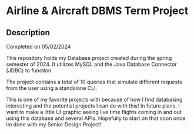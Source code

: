# Airline & Aircraft DBMS Term Project

## Description
Completed on 05/02/2024

This repository holds my Database project created during the spring semester of 2024. It utilizes MySQL and the Java Database Connector (JDBC) to funciton. 

The project contains a total of 10 queries that simulate different requests from the user using a standalone CLI. 

This is one of my favorite projects with because of how I find databasing interesting and the potential projects I can do with this! In future plans, I want to make a little UI graphic seeing live time flights coming in and out using this database and several APIs.
Hopefully to start on that soon once im done with my Senior Design Project!
